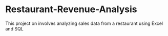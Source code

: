 # Restaurant-Revenue-Analysis
This project on involves analyzing sales data from a restaurant using Excel and SQL
